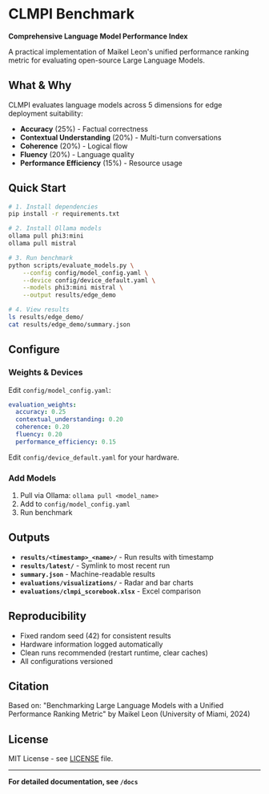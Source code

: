 # CLMPI Benchmark

**Comprehensive Language Model Performance Index**

A practical implementation of Maikel Leon's unified performance ranking metric for evaluating open-source Large Language Models.

## What & Why

CLMPI evaluates language models across 5 dimensions for edge deployment suitability:
- **Accuracy** (25%) - Factual correctness
- **Contextual Understanding** (20%) - Multi-turn conversations  
- **Coherence** (20%) - Logical flow
- **Fluency** (20%) - Language quality
- **Performance Efficiency** (15%) - Resource usage

## Quick Start

```bash
# 1. Install dependencies
pip install -r requirements.txt

# 2. Install Ollama models
ollama pull phi3:mini
ollama pull mistral

# 3. Run benchmark
python scripts/evaluate_models.py \
    --config config/model_config.yaml \
    --device config/device_default.yaml \
    --models phi3:mini mistral \
    --output results/edge_demo

# 4. View results
ls results/edge_demo/
cat results/edge_demo/summary.json
```

## Configure

### Weights & Devices

Edit `config/model_config.yaml`:
```yaml
evaluation_weights:
  accuracy: 0.25
  contextual_understanding: 0.20
  coherence: 0.20
  fluency: 0.20
  performance_efficiency: 0.15
```

Edit `config/device_default.yaml` for your hardware.

### Add Models

1. Pull via Ollama: `ollama pull <model_name>`
2. Add to `config/model_config.yaml`
3. Run benchmark

## Outputs

- **`results/<timestamp>_<name>/`** - Run results with timestamp
- **`results/latest/`** - Symlink to most recent run
- **`summary.json`** - Machine-readable results
- **`evaluations/visualizations/`** - Radar and bar charts
- **`evaluations/clmpi_scorebook.xlsx`** - Excel comparison

## Reproducibility

- Fixed random seed (42) for consistent results
- Hardware information logged automatically
- Clean runs recommended (restart runtime, clear caches)
- All configurations versioned

## Citation

Based on: "Benchmarking Large Language Models with a Unified Performance Ranking Metric" by Maikel Leon (University of Miami, 2024)

## License

MIT License - see [LICENSE](LICENSE) file.

---

**For detailed documentation, see `/docs`**
